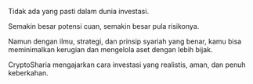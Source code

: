 Tidak ada yang pasti dalam dunia investasi.

Semakin besar potensi cuan, semakin besar pula risikonya.

Namun dengan ilmu, strategi, dan prinsip syariah yang benar, kamu bisa meminimalkan kerugian dan mengelola aset dengan lebih bijak.

CryptoSharia mengajarkan cara investasi yang realistis, aman, dan penuh keberkahan.
